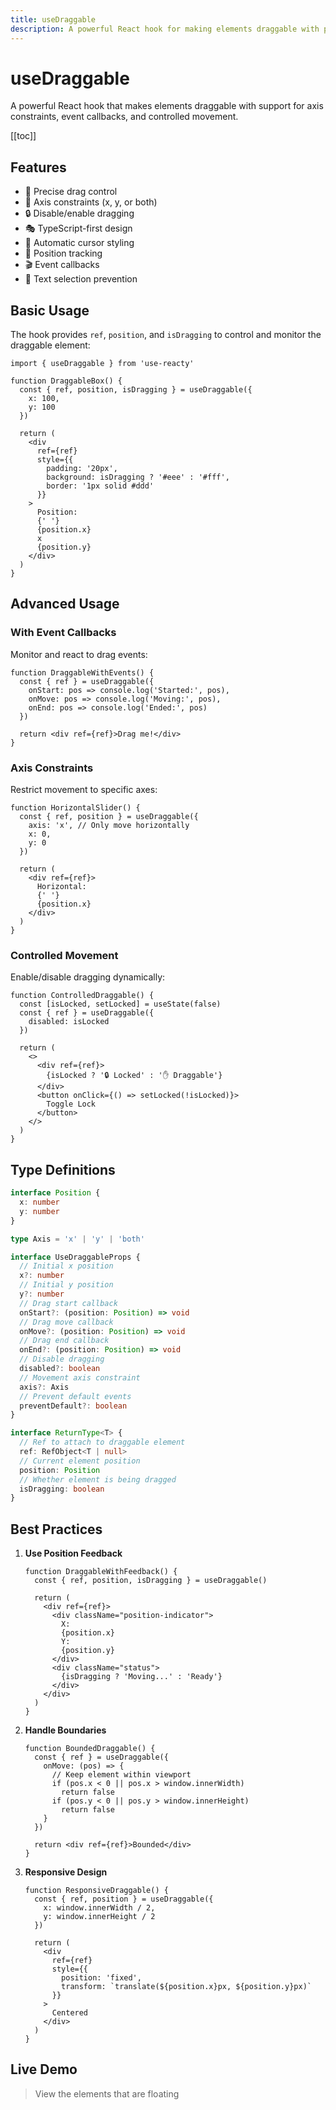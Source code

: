 ```yaml
---
title: useDraggable
description: A powerful React hook for making elements draggable with precise control and callbacks
---
```


# useDraggable

A powerful React hook that makes elements draggable with support for axis constraints, event callbacks, and controlled movement.

[[toc]]

## Features

- 🎯 Precise drag control
- 📏 Axis constraints (x, y, or both)
- 🔒 Disable/enable dragging
- 🎭 TypeScript-first design
- 🎨 Automatic cursor styling
- 📍 Position tracking
- 🎬 Event callbacks
- 🚫 Text selection prevention

## Basic Usage

The hook provides `ref`, `position`, and `isDragging` to control and monitor the draggable element:

```tsx
import { useDraggable } from 'use-reacty'

function DraggableBox() {
  const { ref, position, isDragging } = useDraggable({
    x: 100,
    y: 100
  })

  return (
    <div
      ref={ref}
      style={{
        padding: '20px',
        background: isDragging ? '#eee' : '#fff',
        border: '1px solid #ddd'
      }}
    >
      Position:
      {' '}
      {position.x}
      x
      {position.y}
    </div>
  )
}
```

## Advanced Usage

### With Event Callbacks

Monitor and react to drag events:

```tsx
function DraggableWithEvents() {
  const { ref } = useDraggable({
    onStart: pos => console.log('Started:', pos),
    onMove: pos => console.log('Moving:', pos),
    onEnd: pos => console.log('Ended:', pos)
  })

  return <div ref={ref}>Drag me!</div>
}
```

### Axis Constraints

Restrict movement to specific axes:

```tsx
function HorizontalSlider() {
  const { ref, position } = useDraggable({
    axis: 'x', // Only move horizontally
    x: 0,
    y: 0
  })

  return (
    <div ref={ref}>
      Horizontal:
      {' '}
      {position.x}
    </div>
  )
}
```

### Controlled Movement

Enable/disable dragging dynamically:

```tsx
function ControlledDraggable() {
  const [isLocked, setLocked] = useState(false)
  const { ref } = useDraggable({
    disabled: isLocked
  })

  return (
    <>
      <div ref={ref}>
        {isLocked ? '🔒 Locked' : '✋ Draggable'}
      </div>
      <button onClick={() => setLocked(!isLocked)}>
        Toggle Lock
      </button>
    </>
  )
}
```

## Type Definitions

```typescript
interface Position {
  x: number
  y: number
}

type Axis = 'x' | 'y' | 'both'

interface UseDraggableProps {
  // Initial x position
  x?: number
  // Initial y position
  y?: number
  // Drag start callback
  onStart?: (position: Position) => void
  // Drag move callback
  onMove?: (position: Position) => void
  // Drag end callback
  onEnd?: (position: Position) => void
  // Disable dragging
  disabled?: boolean
  // Movement axis constraint
  axis?: Axis
  // Prevent default events
  preventDefault?: boolean
}

interface ReturnType<T> {
  // Ref to attach to draggable element
  ref: RefObject<T | null>
  // Current element position
  position: Position
  // Whether element is being dragged
  isDragging: boolean
}
```

## Best Practices

1. **Use Position Feedback**

   ```tsx
   function DraggableWithFeedback() {
     const { ref, position, isDragging } = useDraggable()

     return (
       <div ref={ref}>
         <div className="position-indicator">
           X:
           {position.x}
           Y:
           {position.y}
         </div>
         <div className="status">
           {isDragging ? 'Moving...' : 'Ready'}
         </div>
       </div>
     )
   }
   ```

2. **Handle Boundaries**

   ```tsx
   function BoundedDraggable() {
     const { ref } = useDraggable({
       onMove: (pos) => {
         // Keep element within viewport
         if (pos.x < 0 || pos.x > window.innerWidth)
           return false
         if (pos.y < 0 || pos.y > window.innerHeight)
           return false
       }
     })

     return <div ref={ref}>Bounded</div>
   }
   ```

3. **Responsive Design**

   ```tsx
   function ResponsiveDraggable() {
     const { ref, position } = useDraggable({
       x: window.innerWidth / 2,
       y: window.innerHeight / 2
     })

     return (
       <div
         ref={ref}
         style={{
           position: 'fixed',
           transform: `translate(${position.x}px, ${position.y}px)`
         }}
       >
         Centered
       </div>
     )
   }
   ```

## Live Demo

> View the elements that are floating

<div>
    <div ref="el"></div>
</div>

<script setup>
import { createElement } from 'react'
import { createRoot } from 'react-dom/client'
import { ref, onMounted } from 'vue'
import Draggable from './demo.tsx'

const el = ref()

onMounted(() => {
  const root1 = createRoot(el.value)
  root1.render(createElement(Draggable, {}, null))
})
</script>
